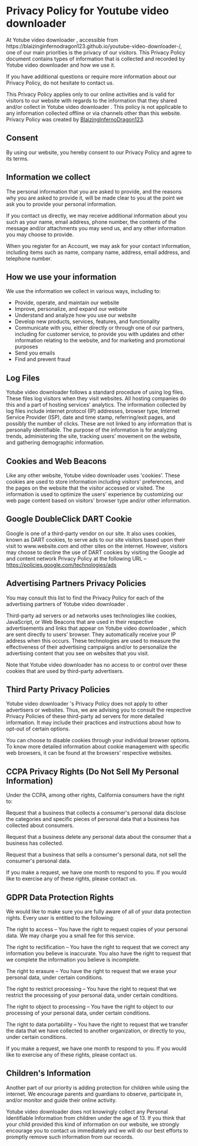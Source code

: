 <h1>Privacy Policy for Youtube video downloader </h1>

<p>At Yotube video downloader , accessible from https://blaizinginfernodragon123.github.io/youtube-video-downloader-/, one of our main priorities is the privacy of our visitors. This Privacy Policy document contains types of information that is collected and recorded by Yotube video downloader  and how we use it.</p>

<p>If you have additional questions or require more information about our Privacy Policy, do not hesitate to contact us.</p>

<p>This Privacy Policy applies only to our online activities and is valid for visitors to our website with regards to the information that they shared and/or collect in Yotube video downloader . This policy is not applicable to any information collected offline or via channels other than this website. Privacy Policy was created by <a href="https://www.github.com/blaizinginfernodragon123">BlaizingInfernoDragon123</a>.</p>

<h2>Consent</h2>

<p>By using our website, you hereby consent to our Privacy Policy and agree to its terms.</p>

<h2>Information we collect</h2>

<p>The personal information that you are asked to provide, and the reasons why you are asked to provide it, will be made clear to you at the point we ask you to provide your personal information.</p>
<p>If you contact us directly, we may receive additional information about you such as your name, email address, phone number, the contents of the message and/or attachments you may send us, and any other information you may choose to provide.</p>
<p>When you register for an Account, we may ask for your contact information, including items such as name, company name, address, email address, and telephone number.</p>

<h2>How we use your information</h2>

<p>We use the information we collect in various ways, including to:</p>

<ul>
<li>Provide, operate, and maintain our website</li>
<li>Improve, personalize, and expand our website</li>
<li>Understand and analyze how you use our website</li>
<li>Develop new products, services, features, and functionality</li>
<li>Communicate with you, either directly or through one of our partners, including for customer service, to provide you with updates and other information relating to the website, and for marketing and promotional purposes</li>
<li>Send you emails</li>
<li>Find and prevent fraud</li>
</ul>

<h2>Log Files</h2>

<p>Yotube video downloader  follows a standard procedure of using log files. These files log visitors when they visit websites. All hosting companies do this and a part of hosting services' analytics. The information collected by log files include internet protocol (IP) addresses, browser type, Internet Service Provider (ISP), date and time stamp, referring/exit pages, and possibly the number of clicks. These are not linked to any information that is personally identifiable. The purpose of the information is for analyzing trends, administering the site, tracking users' movement on the website, and gathering demographic information.</p>

<h2>Cookies and Web Beacons</h2>

<p>Like any other website, Yotube video downloader  uses 'cookies'. These cookies are used to store information including visitors' preferences, and the pages on the website that the visitor accessed or visited. The information is used to optimize the users' experience by customizing our web page content based on visitors' browser type and/or other information.</p>

<h2>Google DoubleClick DART Cookie</h2>

<p>Google is one of a third-party vendor on our site. It also uses cookies, known as DART cookies, to serve ads to our site visitors based upon their visit to www.website.com and other sites on the internet. However, visitors may choose to decline the use of DART cookies by visiting the Google ad and content network Privacy Policy at the following URL – <a href="https://policies.google.com/technologies/ads">https://policies.google.com/technologies/ads</a></p>


<h2>Advertising Partners Privacy Policies</h2>

<P>You may consult this list to find the Privacy Policy for each of the advertising partners of Yotube video downloader .</p>

<p>Third-party ad servers or ad networks uses technologies like cookies, JavaScript, or Web Beacons that are used in their respective advertisements and links that appear on Yotube video downloader , which are sent directly to users' browser. They automatically receive your IP address when this occurs. These technologies are used to measure the effectiveness of their advertising campaigns and/or to personalize the advertising content that you see on websites that you visit.</p>

<p>Note that Yotube video downloader  has no access to or control over these cookies that are used by third-party advertisers.</p>

<h2>Third Party Privacy Policies</h2>

<p>Yotube video downloader 's Privacy Policy does not apply to other advertisers or websites. Thus, we are advising you to consult the respective Privacy Policies of these third-party ad servers for more detailed information. It may include their practices and instructions about how to opt-out of certain options. </p>

<p>You can choose to disable cookies through your individual browser options. To know more detailed information about cookie management with specific web browsers, it can be found at the browsers' respective websites.</p>

<h2>CCPA Privacy Rights (Do Not Sell My Personal Information)</h2>

<p>Under the CCPA, among other rights, California consumers have the right to:</p>
<p>Request that a business that collects a consumer's personal data disclose the categories and specific pieces of personal data that a business has collected about consumers.</p>
<p>Request that a business delete any personal data about the consumer that a business has collected.</p>
<p>Request that a business that sells a consumer's personal data, not sell the consumer's personal data.</p>
<p>If you make a request, we have one month to respond to you. If you would like to exercise any of these rights, please contact us.</p>

<h2>GDPR Data Protection Rights</h2>

<p>We would like to make sure you are fully aware of all of your data protection rights. Every user is entitled to the following:</p>
<p>The right to access – You have the right to request copies of your personal data. We may charge you a small fee for this service.</p>
<p>The right to rectification – You have the right to request that we correct any information you believe is inaccurate. You also have the right to request that we complete the information you believe is incomplete.</p>
<p>The right to erasure – You have the right to request that we erase your personal data, under certain conditions.</p>
<p>The right to restrict processing – You have the right to request that we restrict the processing of your personal data, under certain conditions.</p>
<p>The right to object to processing – You have the right to object to our processing of your personal data, under certain conditions.</p>
<p>The right to data portability – You have the right to request that we transfer the data that we have collected to another organization, or directly to you, under certain conditions.</p>
<p>If you make a request, we have one month to respond to you. If you would like to exercise any of these rights, please contact us.</p>

<h2>Children's Information</h2>

<p>Another part of our priority is adding protection for children while using the internet. We encourage parents and guardians to observe, participate in, and/or monitor and guide their online activity.</p>

<p>Yotube video downloader  does not knowingly collect any Personal Identifiable Information from children under the age of 13. If you think that your child provided this kind of information on our website, we strongly encourage you to contact us immediately and we will do our best efforts to promptly remove such information from our records.</p>

